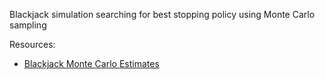 Blackjack simulation searching for best stopping policy using Monte Carlo sampling

Resources:
* [Blackjack Monte Carlo Estimates](https://towardsdatascience.com/monte-carlo-methods-estimate-blackjack-policy-fcc89df7f029)